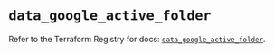 # `data_google_active_folder`

Refer to the Terraform Registry for docs: [`data_google_active_folder`](https://registry.terraform.io/providers/hashicorp/google/6.4.0/docs/data-sources/active_folder).
